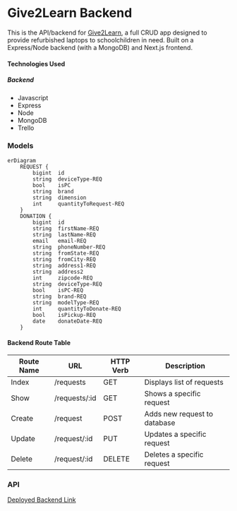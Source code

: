 # Give2Learn Backend
This is the API/backend for [Give2Learn](https://github.com/Mortez-usa/give2learn-frontend), a full CRUD app designed to provide refurbished laptops to schoolchildren in need. Built on a Express/Node backend (with a MongoDB) and Next.js frontend.

#### Technologies Used
##### Backend
- Javascript
- Express
- Node
- MongoDB
- Trello

### Models
```mermaid
erDiagram
    REQUEST {
        bigint  id
        string  deviceType-REQ
        bool    isPC
        string  brand
        string  dimension
        int     quantityToRequest-REQ
    }
    DONATION {
        bigint  id
        string  firstName-REQ
        string  lastName-REQ
        email   email-REQ
        string  phoneNumber-REQ
        string  fromState-REQ
        string  fromCity-REQ
        string  address1-REQ
        string  address2
        int     zipcode-REQ
        string  deviceType-REQ
        bool    isPC-REQ
        string  brand-REQ
        string  modelType-REQ
        int     quantityToDonate-REQ
        bool    isPickup-REQ
        date    donateDate-REQ
    }
```

#### Backend Route Table
| Route Name |     URL    | HTTP Verb |        Description         |
|------------|------------|-----------|----------------------------|
|   Index    | /requests     |    GET    | Displays list of requests    |
|   Show     | /requests/:id |    GET    | Shows a specific request     |
|   Create   | /request     |    POST   | Adds new request to database |
|   Update   | /request/:id |    PUT    | Updates a specific request   |
|   Delete   | /request/:id |   DELETE  | Deletes a specific request   |

### API
[Deployed Backend Link]()

<!-- #### User Stories
##### Provider Accounts
- AAU, I can login to and logout from my account as a providing restaurant.
- AAU, I can see a list of available foods from all restaurants.
- AAU, I can see a list of available foods from my own restaurant.
- AAU, I can see a specific food from a specific restaurant.
- AAU, I can create a new food listing.
- AAU, I can update a food listing.
- AAU, I can delete a food listing.
- AAU, I can view requests for my food listings.
- AAU, I can accept or deny these requests, and the amount will reflect on my listing.
- AAU, the listing will be deemed expired when either 1) the food has expired or 2) all the food has been given away.
- AAU, I can reopen an expired listing if someone did not come pick up their requested food.


##### Food Seeker Accounts
- AAU, I can login to and logout from my account as an organization/individual seeking food.
- AAU, I can see a list of available foods from all restaurants.
- AAU, I can see a specific food from a specific restaurant.
- AAU, I can request food from the providing restaurant.
- AAU, I can see if my request was approved or denied. -->